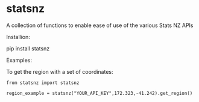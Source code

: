 # statsnz

A collection of functions to enable ease of use of the various Stats NZ APIs

Installion:

  pip install statsnz

Examples:

  To get the region with a set of coordinates:

    from statsnz import statsnz

    region_example = statsnz("YOUR_API_KEY",172.323,-41.242).get_region()
